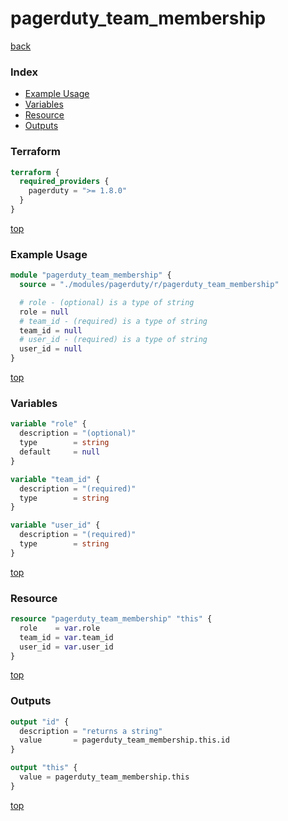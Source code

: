 # pagerduty_team_membership

[back](../pagerduty.md)

### Index

- [Example Usage](#example-usage)
- [Variables](#variables)
- [Resource](#resource)
- [Outputs](#outputs)

### Terraform

```terraform
terraform {
  required_providers {
    pagerduty = ">= 1.8.0"
  }
}
```

[top](#index)

### Example Usage

```terraform
module "pagerduty_team_membership" {
  source = "./modules/pagerduty/r/pagerduty_team_membership"

  # role - (optional) is a type of string
  role = null
  # team_id - (required) is a type of string
  team_id = null
  # user_id - (required) is a type of string
  user_id = null
}
```

[top](#index)

### Variables

```terraform
variable "role" {
  description = "(optional)"
  type        = string
  default     = null
}

variable "team_id" {
  description = "(required)"
  type        = string
}

variable "user_id" {
  description = "(required)"
  type        = string
}
```

[top](#index)

### Resource

```terraform
resource "pagerduty_team_membership" "this" {
  role    = var.role
  team_id = var.team_id
  user_id = var.user_id
}
```

[top](#index)

### Outputs

```terraform
output "id" {
  description = "returns a string"
  value       = pagerduty_team_membership.this.id
}

output "this" {
  value = pagerduty_team_membership.this
}
```

[top](#index)